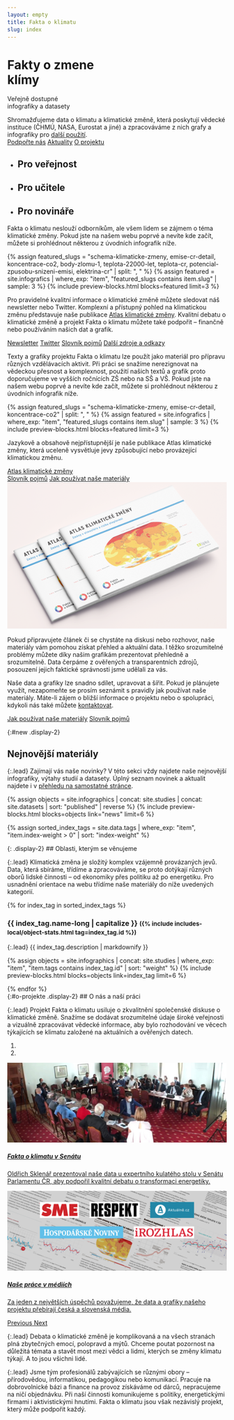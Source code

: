 ```yaml
---
layout: empty
title: Fakta o klimatu
slug: index
---
```

<div class="section intro">
    <div class="container">
        <h1 class="display-1" id="home">Fakty o zmene<br>klímy</h1>
        <span class="tagline">Veřejně dostupné<br>infografiky a datasety</span>
        <p class="mb-5">Shromažďujeme data o klimatu a klimatické změně, která poskytují vědecké instituce (ČHMÚ, NASA, Eurostat a jiné) a zpracováváme z nich grafy a infografiky pro <a href="/{{ site.slugs.how-to-use }}" title="Jak používat naše materiály">další použití</a>.<br/>
            <a href="{{ site.fundraising }}" class="btn btn-primary mt-3"><i class="fas fa-fw fa-heart"></i> Podpořte nás</a>
            <a href="/aktuality" class="btn btn-secondary mt-3"><i class="fas fa-fw fa-newspaper"></i> Aktuality</a>
            <a href="#o-projekte" class="btn btn-secondary mt-3"><i class="fas fa-fw fa-info"></i> O projektu</a>
        </p>
        <ul class="nav nav-tabs" role="tablist">
            <li class="nav-item" role="presentation">
                <h2 class="nav-link bg-extralight-blue active" id="tab-role-public" data-toggle="tab" href="#public" role="tab" aria-controls="public" aria-selected="true">Pro veřejnost</h2>
            </li>
            <li class="nav-item" role="presentation">
                <h2 class="nav-link bg-extralight-green" id="tab-role-teachers" data-toggle="tab" href="#teachers" role="tab" aria-controls="teachers" aria-selected="false">Pro učitele</h2>
            </li>
            <li class="nav-item" role="presentation">
                <h2 class="nav-link bg-extralight-red" id="tab-role-journalists" data-toggle="tab" href="#journalists" role="tab" aria-controls="journalists" aria-selected="false">Pro novináře</h2>
            </li>
        </ul>
    </div>
</div>

<div class="tab-content" id="myTabContent">
  <div class="section tab-pane fade show active bg-extralight-blue pt-4 pb-4" id="public" role="tabpanel" aria-labelledby="public-tab"><div class="container">
    <p class="lead mb-0">Fakta o klimatu neslouží odborníkům, ale všem lidem se zájmem o téma klimatické změny. Pokud jste na našem webu poprvé a nevíte kde začít, můžete si prohlédnout některou z úvodních infografik níže.</p>
    {% assign featured_slugs = "schema-klimaticke-zmeny, emise-cr-detail, koncentrace-co2, body-zlomu-1, teplota-22000-let, teplota-cr, potencial-zpusobu-snizeni-emisi, elektrina-cr" | split: ", " %}
    {% assign featured = site.infografics | where_exp: "item", "featured_slugs contains item.slug" | sample: 3 %}
    {% include preview-blocks.html blocks=featured limit=3 %}
    <p class="lead">Pro pravidelné kvalitní informace o klimatické změně můžete sledovat náš newsletter nebo Twitter.
    Komplexní a přístupný pohled na klimatickou změnu představuje naše publikace <a href="/atlas" target="_blank">Atlas klimatické změny</a>.
    Kvalitní debatu o klimatické změně a projekt Fakta o klimatu můžete také podpořit – finančně nebo používáním našich dat a grafik.</p>
    <a href="{{ site.newsletter }}" target="_blank" class="btn btn-primary"><i class="fas fa-fw fa-envelope-open-text"></i> Newsletter</a>
    <a href="https://twitter.com/{{ site.twitter }}" target="_blank" class="btn btn-secondary"><i class="fab fa-fw fa-twitter"></i> Twitter</a>
    <!-- <a href="/explainery" class="btn btn-secondary"><i class="fas fa-fw fa-binoculars"></i> Explainery</a> -->
    <a href="/{{ site.slugs.glossary }}" class="btn btn-secondary"><i class="fas fa-fw fa-book"></i> Slovník pojmů</a>
    <a href="" class="btn btn-secondary"><i class="fas fa-fw fa-globe"></i> Další zdroje a odkazy</a>
  </div></div>
  
  <div class="section tab-pane fade bg-extralight-green pt-4 pb-4" id="teachers" role="tabpanel" aria-labelledby="teachers-tab"><div class="container">
    <p class="lead mb-0">Texty a grafiky projektu Fakta o klimatu lze použít jako materiál pro přípravu různých vzdělávacích aktivit. Při práci se snažíme nerezignovat na vědeckou přesnost a komplexnost, použití našich textů a grafik proto doporučujeme ve vyšších ročnících ZŠ nebo na SŠ a VŠ. Pokud jste na našem webu poprvé a nevíte kde začít, můžete si prohlédnout některou z úvodních infografik níže.</p>
    {% assign featured_slugs = "schema-klimaticke-zmeny, emise-cr-detail, koncentrace-co2" | split: ", " %}
    {% assign featured = site.infografics | where_exp: "item", "featured_slugs contains item.slug" | sample: 3 %}
    {% include preview-blocks.html blocks=featured limit=3 %}
    <div class="row justify-content-md">
      <div class="col-md-6 col-lg-8">
        <p class="lead">Jazykově a obsahově nejpřístupnější je naše publikace Atlas klimatické změny, která uceleně vysvětluje jevy způsobující nebo provázející klimatickou změnu. </p>
        <!-- Práci s texty a grafikami se snažíme usnadnit pomocí slovníku pojmů a explainerů („vysvětlovačů“).</p> -->
        <a href="/atlas" class="btn btn-primary" target="_blank"><i class="fas fa-fw fa-atlas"></i> Atlas klimatické změny</a>
        <!-- <a href="/explainery" class="btn btn-secondary"><i class="fas fa-fw fa-binoculars"></i> Explainery</a> -->
        <br/>
        <a href="/{{ site.slugs.glossary }}" class="btn btn-secondary"><i class="fas fa-fw fa-book"></i> Slovník pojmů</a>
        <a href="/{{ site.slugs.how-to-use }}" class="btn btn-secondary"><i class="fas fa-fw fa-book-reader"></i> Jak používat naše materiály</a>
      </div>
      <div class="col-md-6 col-lg-4">
        <a href="/atlas" class="card"><img src="/assets-local/img/atlas-mockup.png" alt="Alas klimatické změny" class="img-fluid"></a>
      </div>
    </div>
  </div></div>

  <div class="section tab-pane fade bg-extralight-red pt-4 pb-4" id="journalists" role="tabpanel" aria-labelledby="journalists-tab"><div class="container">
    <p class="lead">Pokud připravujete článek či se chystáte na diskusi nebo rozhovor, naše materiály vám pomohou získat přehled a aktuální data. I těžko srozumitelné problémy můžete díky našim grafikám prezentovat přehledně a srozumitelně. Data čerpáme z ověřených a transparentních zdrojů, posouzení jejich faktické správnosti jsme udělali za vás.</p>
    <p class="lead">Naše data a grafiky lze snadno sdílet, upravovat a šířit. Pokud je plánujete využít, nezapomeňte se prosím seznámit s pravidly jak používat naše materiály. Máte-li zájem o bližší informace o projektu nebo o spolupráci, kdykoli nás také můžete <a href="/{{ site.slugs.how-to-use }}#kontakt">kontaktovat</a>.</p>
    <a href="/{{ site.slugs.how-to-use }}" class="btn btn-primary"><i class="fas fa-fw fa-book-reader"></i> Jak používat naše materiály</a>
    <!-- <a href="/explainery" class="btn btn-secondary"><i class="fas fa-fw fa-binoculars"></i> Explainery</a> -->
    <a href="/{{ site.slugs.glossary }}" class="btn btn-secondary"><i class="fas fa-fw fa-book"></i> Slovník pojmů</a>
  </div></div>
</div>

<div class="section section-new"><div class="container" markdown="1">

{:#new .display-2}
## Nejnovější materiály

{:.lead}
Zajímají vás naše novinky? V této sekci vždy najdete naše nejnovější infografiky, výtahy studií a datasety. Úplný seznam novinek a aktualit najdete i v [přehledu na samostatné stránce](/aktuality).

{% assign objects = site.infographics | concat: site.studies | concat: site.datasets | sort: "published" | reverse %}
{% include preview-blocks.html blocks=objects link="news" limit=6 %}

</div></div>

{% assign sorted_index_tags = site.data.tags | where_exp: "item", "item.index-weight > 0" | sort: "index-weight" %}
<div class="section"><div class="container" markdown="1">
{: .display-2}
## Oblasti, kterým se věnujeme

{:.lead}
Klimatická změna je složitý komplex vzájemně provázaných jevů. Data, která sbíráme, třídíme a zpracováváme, se proto dotýkají různých oborů lidské činnosti – od ekonomiky přes politiku až po energetiku. Pro usnadnění orientace na webu třídíme naše materiály do níže uvedených kategorií.

<div class="accordion" id="accordionExample">
{% for index_tag in sorted_index_tags %}
<div class="accordion-item">
    <div class="accordion-header collapsed" id="heading_{{ index_tag.id }}" data-toggle="collapse" data-target="#collapse_{{ index_tag.id }}" aria-expanded="false" aria-controls="collapse_{{ index_tag.id }}">
        <h3 class="display-3">
        <span class="fa fa-fw fa-chevron-up"></span>
        {{ index_tag.name-long | capitalize }}
        <small class="text-secondary d-none d-md-inline">({% include includes-local/object-stats.html tag=index_tag.id %})</small>
        </h3>
    </div>
    <div class="collapse" id="collapse_{{ index_tag.id }}"  aria-labelledby="heading_{{ index_tag.id }}" data-parent="#accordionExample" markdown="1">
{:.lead}
{{ index_tag.description | markdownify }}

{% assign objects = site.infographics | concat: site.studies | where_exp: "item", "item.tags contains index_tag.id" | sort: "weight" %}
{% include preview-blocks.html blocks=objects link=index_tag limit=6 %}

</div>
</div>
{% endfor %}
</div> <!-- accordion end -->

</div></div>
<div class="section"><div class="container" markdown="1">
{:#o-projekte .display-2}
## O nás a naší práci

{:.lead}
Projekt Fakta o klimatu usiluje o zkvalitnění společenské diskuse o klimatické změně.
Snažíme se dodávat srozumitelné údaje široké veřejnosti a vizuálně zpracovávat vědecké informace, aby bylo rozhodování ve věcech týkajících se klimatu založené na aktuálních a ověřených datech.

<div id="carousel_successes" class="carousel slide mb-4 mt-4" data-ride="carousel">
  <ol class="carousel-indicators">
    <li data-target="#carousel_successes" data-slide-to="0" class="active"></li>
    <li data-target="#carousel_successes" data-slide-to="1"></li>
    <!-- <li data-target="#carousel_successes" data-slide-to="2"></li> -->
  </ol>
  <div class="carousel-inner">
    <a href="https://www.senat.cz/informace/galerie/videogalerie/video.php?id=721" class="no-ext-link-icon carousel-item active" data-interval="6000">
      <img src="/assets-local/carousel/senat.jpg" class="d-block w-100" alt="Fakta o klimatu v Senátu" />
      <div class="carousel-caption d-none d-md-block">
        <h5>Fakta o klimatu v Senátu</h5>
        <p>Oldřich Sklenář prezentoval naše data u expertního kulatého stolu v Senátu Parlamentu ČR, aby podpořil kvalitní debatu o transformaci energetiky.</p>
      </div>
    </a>
    <a href="https://www.irozhlas.cz/veda-technologie/priroda/klima-data-fakta-o-klimatu_2002060600_jab" class="no-ext-link-icon carousel-item" data-interval="6000">
      <img src="/assets-local/carousel/media.png" class="d-block w-100" alt="Naše práce v médiích" />
      <div class="carousel-caption d-none d-md-block">
        <h5>Naše práce v médiích</h5>
        <p>Za jeden z největších úspěchů považujeme, že data a grafiky našeho projektu přebírají česká a slovenská média.</p>
      </div>
    </a>
    <!--
    <div class="carousel-item" data-interval="6000">
      <svg class="bd-placeholder-img bd-placeholder-img-lg d-block w-100" width="800" height="400" xmlns="http://www.w3.org/2000/svg" preserveAspectRatio="xMidYMid slice" focusable="false" role="img" aria-label="Placeholder: Third slide"><title>Placeholder</title><rect width="100%" height="100%" fill="#555"></rect><text x="50%" y="50%" fill="#333" dy=".3em">Third slide</text></svg>
      <div class="carousel-caption d-none d-md-block">
        <h5>Atlas klimatické změny</h5>
        <p>Z našich dat a grafik jsme připravili první ucelenou publikaci, Atlas klimatické změny. Brzy začne její distribuce do škol a k zájemcům o téma klimatické změny.</p>
      </div>
    </div>
    -->
  </div>
  <a class="carousel-control-prev" href="#carousel_successes" role="button" data-slide="prev">
    <span class="fas fa-chevron-left fa-3x" aria-hidden="true"></span>
    <span class="sr-only">Previous</span>
  </a>
  <a class="carousel-control-next" href="#carousel_successes" role="button" data-slide="next">
    <span class="fas fa-chevron-right fa-3x" aria-hidden="true"></span>
    <span class="sr-only">Next</span>
  </a>
</div>

{:.lead}
Debata o klimatické změně je komplikovaná a na všech stranách plná zbytečných emocí, polopravd a mýtů. Chceme poutat pozornost na důležitá témata a stavět most mezi vědci a lidmi, kterých se změny klimatu týkají. A to jsou všichni lidé.

{:.lead}
Jsme tým profesionálů zabývajících se různými obory – přírodovědou, informatikou, pedagogikou nebo komunikací. Pracuje na dobrovolnické bázi a finance na provoz získáváme od dárců, nepracujeme na ničí objednávku. Při naší činnosti komunikujeme s politiky, energetickými firmami i aktivistickými hnutími. Fakta o klimatu jsou však nezávislý projekt, který může podpořit každý.

<!--
<div class="row">
  <a href="/o-projekte" class="btn btn-primary btn-lg col"><i class="fas fa-fw fa-info"></i> Více o projektu</a>
  <a href="/podporte-nas" class="btn btn-primary btn-lg col"><i class="fas fa-fw fa-heart"></i> Podpořte nás</a>
</div>
-->

</div></div>
